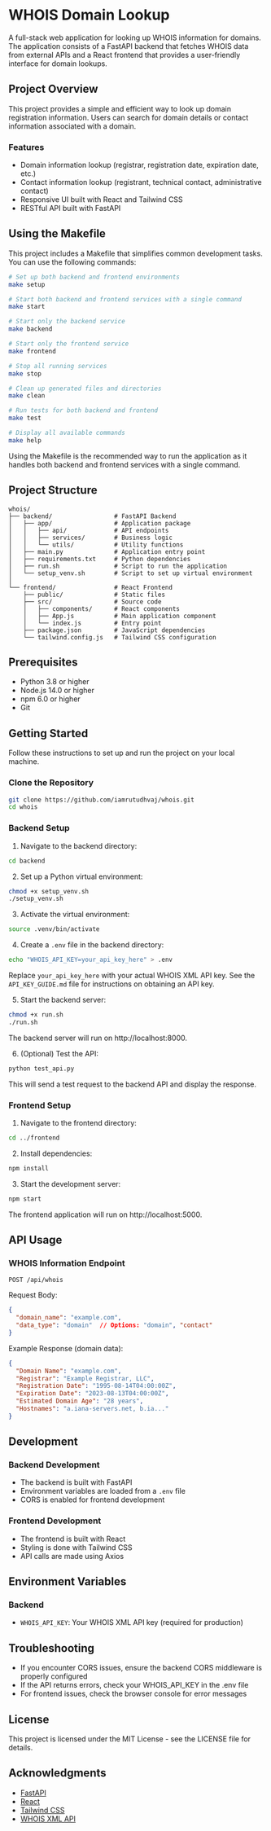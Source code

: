 # WHOIS Domain Lookup

A full-stack web application for looking up WHOIS information for domains. The application consists of a FastAPI backend that fetches WHOIS data from external APIs and a React frontend that provides a user-friendly interface for domain lookups.

## Project Overview

This project provides a simple and efficient way to look up domain registration information. Users can search for domain details or contact information associated with a domain.

### Features

- Domain information lookup (registrar, registration date, expiration date, etc.)
- Contact information lookup (registrant, technical contact, administrative contact)
- Responsive UI built with React and Tailwind CSS
- RESTful API built with FastAPI

## Using the Makefile

This project includes a Makefile that simplifies common development tasks. You can use the following commands:

```bash
# Set up both backend and frontend environments
make setup

# Start both backend and frontend services with a single command
make start

# Start only the backend service
make backend

# Start only the frontend service
make frontend

# Stop all running services
make stop

# Clean up generated files and directories
make clean

# Run tests for both backend and frontend
make test

# Display all available commands
make help
```

Using the Makefile is the recommended way to run the application as it handles both backend and frontend services with a single command.

## Project Structure

```
whois/
├── backend/                 # FastAPI Backend
│   ├── app/                 # Application package
│   │   ├── api/             # API endpoints
│   │   ├── services/        # Business logic
│   │   └── utils/           # Utility functions
│   ├── main.py              # Application entry point
│   ├── requirements.txt     # Python dependencies
│   ├── run.sh               # Script to run the application
│   └── setup_venv.sh        # Script to set up virtual environment
│
└── frontend/                # React Frontend
    ├── public/              # Static files
    ├── src/                 # Source code
    │   ├── components/      # React components
    │   ├── App.js           # Main application component
    │   └── index.js         # Entry point
    ├── package.json         # JavaScript dependencies
    └── tailwind.config.js   # Tailwind CSS configuration
```

## Prerequisites

- Python 3.8 or higher
- Node.js 14.0 or higher
- npm 6.0 or higher
- Git

## Getting Started

Follow these instructions to set up and run the project on your local machine.

### Clone the Repository

```bash
git clone https://github.com/iamrutudhvaj/whois.git
cd whois
```

### Backend Setup

1. Navigate to the backend directory:

```bash
cd backend
```

2. Set up a Python virtual environment:

```bash
chmod +x setup_venv.sh
./setup_venv.sh
```

3. Activate the virtual environment:

```bash
source .venv/bin/activate
```

4. Create a `.env` file in the backend directory:

```bash
echo "WHOIS_API_KEY=your_api_key_here" > .env
```

Replace `your_api_key_here` with your actual WHOIS XML API key. See the `API_KEY_GUIDE.md` file for instructions on obtaining an API key.

5. Start the backend server:

```bash
chmod +x run.sh
./run.sh
```

The backend server will run on http://localhost:8000.

6. (Optional) Test the API:

```bash
python test_api.py
```

This will send a test request to the backend API and display the response.

### Frontend Setup

1. Navigate to the frontend directory:

```bash
cd ../frontend
```

2. Install dependencies:

```bash
npm install
```

3. Start the development server:

```bash
npm start
```

The frontend application will run on http://localhost:5000.

## API Usage

### WHOIS Information Endpoint

```
POST /api/whois
```

Request Body:

```json
{
  "domain_name": "example.com",
  "data_type": "domain"  // Options: "domain", "contact"
}
```

Example Response (domain data):

```json
{
  "Domain Name": "example.com",
  "Registrar": "Example Registrar, LLC",
  "Registration Date": "1995-08-14T04:00:00Z",
  "Expiration Date": "2023-08-13T04:00:00Z",
  "Estimated Domain Age": "28 years",
  "Hostnames": "a.iana-servers.net, b.ia..."
}
```

## Development

### Backend Development

- The backend is built with FastAPI
- Environment variables are loaded from a `.env` file
- CORS is enabled for frontend development

### Frontend Development

- The frontend is built with React
- Styling is done with Tailwind CSS
- API calls are made using Axios

## Environment Variables

### Backend

- `WHOIS_API_KEY`: Your WHOIS XML API key (required for production)

## Troubleshooting

- If you encounter CORS issues, ensure the backend CORS middleware is properly configured
- If the API returns errors, check your WHOIS_API_KEY in the .env file
- For frontend issues, check the browser console for error messages

## License

This project is licensed under the MIT License - see the LICENSE file for details.

## Acknowledgments

- [FastAPI](https://fastapi.tiangolo.com/)
- [React](https://reactjs.org/)
- [Tailwind CSS](https://tailwindcss.com/)
- [WHOIS XML API](https://www.whoisxmlapi.com/)
